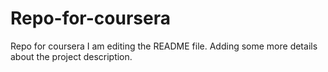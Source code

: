 # Repo-for-coursera
Repo for coursera
I am editing the README file. Adding some more details about the project description.

